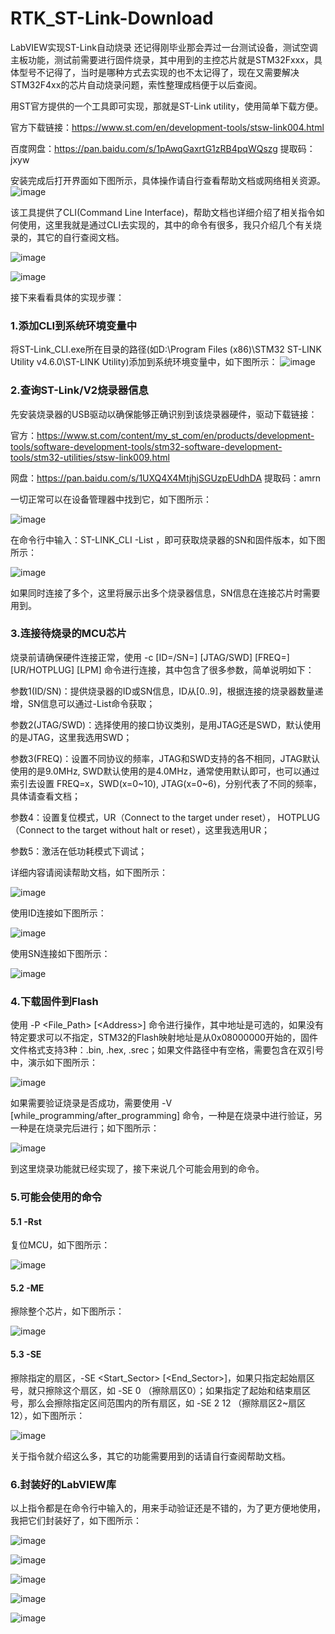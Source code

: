 # RTK_ST-Link-Download
LabVIEW实现ST-Link自动烧录
还记得刚毕业那会弄过一台测试设备，测试空调主板功能，测试前需要进行固件烧录，其中用到的主控芯片就是STM32Fxxx，具体型号不记得了，当时是哪种方式去实现的也不太记得了，现在又需要解决STM32F4xx的芯片自动烧录问题，索性整理成档便于以后查阅。

用ST官方提供的一个工具即可实现，那就是ST-Link utility，使用简单下载方便。

官方下载链接：https://www.st.com/en/development-tools/stsw-link004.html

百度网盘：https://pan.baidu.com/s/1pAwqGaxrtG1zRB4pqWQszg  提取码：jxyw

安装完成后打开界面如下图所示，具体操作请自行查看帮助文档或网络相关资源。
![image](https://user-images.githubusercontent.com/29085487/229339330-246b82e2-c68a-47d1-82bf-e075c5cfb932.png)


该工具提供了CLI(Command Line Interface)，帮助文档也详细介绍了相关指令如何使用，这里我就是通过CLI去实现的，其中的命令有很多，我只介绍几个有关烧录的，其它的自行查阅文档。

![image](https://user-images.githubusercontent.com/29085487/229339289-ece11234-13bb-482e-b577-12c68b4a6b69.png)

![image](https://user-images.githubusercontent.com/29085487/229339245-2cd6ba5e-ec47-44c1-8cdc-d340170f2671.png)


接下来看看具体的实现步骤：

### 1.添加CLI到系统环境变量中

将ST-Link_CLI.exe所在目录的路径(如D:\Program Files (x86)\STM32 ST-LINK Utility v4.6.0\ST-LINK Utility)添加到系统环境变量中，如下图所示：
![image](https://user-images.githubusercontent.com/29085487/229339338-6259ba4b-0784-4966-ba6e-4740a4a48299.png)


### 2.查询ST-Link/V2烧录器信息
先安装烧录器的USB驱动以确保能够正确识别到该烧录器硬件，驱动下载链接：

官方：https://www.st.com/content/my_st_com/en/products/development-tools/software-development-tools/stm32-software-development-tools/stm32-utilities/stsw-link009.html

网盘：https://pan.baidu.com/s/1UXQ4X4MtjhjSGUzpEUdhDA    提取码：amrn

一切正常可以在设备管理器中找到它，如下图所示：

![image](https://user-images.githubusercontent.com/29085487/229339350-d1904180-3029-4147-bce8-2e579f1dd6e2.png)

在命令行中输入：ST-LINK_CLI -List ，即可获取烧录器的SN和固件版本，如下图所示：

![image](https://user-images.githubusercontent.com/29085487/229339361-88d770b6-0bca-494b-bb73-02ffa865d413.png)

如果同时连接了多个，这里将展示出多个烧录器信息，SN信息在连接芯片时需要用到。

### 3.连接待烧录的MCU芯片

烧录前请确保硬件连接正常，使用 -c [ID=<id>/SN=<sn>] [JTAG/SWD] [FREQ=<frequency>] [UR/HOTPLUG] [LPM] 命令进行连接，其中包含了很多参数，简单说明如下：

参数1(ID/SN)：提供烧录器的ID或SN信息，ID从[0..9]，根据连接的烧录器数量递增，SN信息可以通过-List命令获取；

参数2(JTAG/SWD)：选择使用的接口协议类别，是用JTAG还是SWD，默认使用的是JTAG，这里我选用SWD；

参数3(FREQ)：设置不同协议的频率，JTAG和SWD支持的各不相同，JTAG默认使用的是9.0MHz, SWD默认使用的是4.0MHz，通常使用默认即可，也可以通过索引去设置 FREQ=x，SWD(x=0~10), JTAG(x=0~6)，分别代表了不同的频率，具体请查看文档；

参数4：设置复位模式，UR（Connect to the target under reset）， HOTPLUG（Connect to the target without halt or reset），这里我选用UR；

参数5：激活在低功耗模式下调试；

详细内容请阅读帮助文档，如下图所示：

![image](https://user-images.githubusercontent.com/29085487/229339424-0c3cdb5d-5969-49e1-b01b-49a7b4a37b1c.png)

使用ID连接如下图所示：

![image](https://user-images.githubusercontent.com/29085487/229339426-31312d95-c77a-4303-9f2c-ca59456f9317.png)

使用SN连接如下图所示：

![image](https://user-images.githubusercontent.com/29085487/229339430-d1f83881-3e5f-4bf8-a67c-5f009e93b4ae.png)

### 4.下载固件到Flash
使用 -P <File_Path> [\<Address\>] 命令进行操作，其中地址是可选的，如果没有特定要求可以不指定，STM32的Flash映射地址是从0x08000000开始的，固件文件格式支持3种：.bin, .hex, .srec；如果文件路径中有空格，需要包含在双引号中，演示如下图所示：

![image](https://user-images.githubusercontent.com/29085487/229339462-04a09624-3345-467f-9913-4f8022b4f1a4.png)

如果需要验证烧录是否成功，需要使用 -V [while_programming/after_programming] 命令，一种是在烧录中进行验证，另一种是在烧录完后进行；如下图所示：

![image](https://user-images.githubusercontent.com/29085487/229339470-23af9175-6f8c-449d-a343-79fb59178be0.png)

到这里烧录功能就已经实现了，接下来说几个可能会用到的命令。

### 5.可能会使用的命令
#### 5.1 -Rst
复位MCU，如下图所示：

![image](https://user-images.githubusercontent.com/29085487/229339475-d460dc79-c3ba-4913-b81b-65478c9f8374.png)

#### 5.2 -ME
擦除整个芯片，如下图所示：

![image](https://user-images.githubusercontent.com/29085487/229339480-7e0dbfa8-0164-4c4b-b9dd-85a8df5a0d71.png)

#### 5.3 -SE
擦除指定的扇区，-SE  <Start_Sector> [<End_Sector>]，如果只指定起始扇区号，就只擦除这个扇区，如 -SE 0 （擦除扇区0）；如果指定了起始和结束扇区号，那么会擦除指定区间范围内的所有扇区，如 -SE 2 12 （擦除扇区2~扇区12），如下图所示：

![image](https://user-images.githubusercontent.com/29085487/229339483-65912e0c-3081-4483-9f31-32339693fb24.png)


关于指令就介绍这么多，其它的功能需要用到的话请自行查阅帮助文档。

### 6.封装好的LabVIEW库
以上指令都是在命令行中输入的，用来手动验证还是不错的，为了更方便地使用，我把它们封装好了，如下图所示：

![image](https://user-images.githubusercontent.com/29085487/229339588-2ad38e8d-6c42-499e-808d-829b22d178d0.png)

![image](https://user-images.githubusercontent.com/29085487/229339592-1c7bfe1a-2a1b-42be-abad-b7e1a21919b5.png)

![image](https://user-images.githubusercontent.com/29085487/229339594-504ad297-7252-40e8-a8be-a791181f8c70.png)

![image](https://user-images.githubusercontent.com/29085487/229339598-ddec8a29-2279-4ce1-a86c-5f14d2517c1a.png)

![image](https://user-images.githubusercontent.com/29085487/229339602-b5c27ff2-5e46-4e6a-af00-e0cb6f43c751.png)




